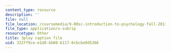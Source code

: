 ```yaml
---
content_type: resource
description: ''
file: null
file_location: /coursemedia/9-00sc-introduction-to-psychology-fall-2011/322ff9cee1d8bb08b1176cbcbe0d5366_76O3rulk844.srt
file_type: application/x-subrip
resourcetype: Other
title: 3play caption file
uid: 322ff9ce-e1d8-bb08-b117-6cbcbe0d5366
---
```

